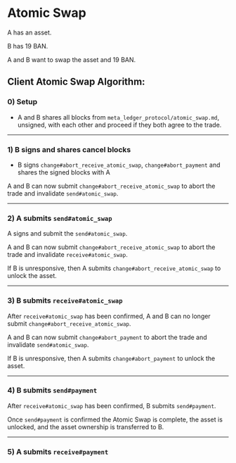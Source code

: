 # Atomic Swap

A has an asset.

B has 19 BAN.

A and B want to swap the asset and 19 BAN.


## Client Atomic Swap Algorithm:

### 0) Setup

* A and B shares all blocks from `meta_ledger_protocol/atomic_swap.md`, unsigned, with each other and proceed if they both agree to the trade.

----

### 1) B signs and shares cancel blocks

  * B signs `change#abort_receive_atomic_swap`, `change#abort_payment` and shares the signed blocks with A

A and B can now submit `change#abort_receive_atomic_swap` to abort the trade and invalidate `send#atomic_swap`.

----

### 2) A submits `send#atomic_swap`

A signs and submit the `send#atomic_swap`.

A and B can now submit `change#abort_receive_atomic_swap` to abort the trade and invalidate `receive#atomic_swap`.

If B is unresponsive, then A submits `change#abort_receive_atomic_swap` to unlock the asset.

----

### 3) B submits `receive#atomic_swap`

After `receive#atomic_swap` has been confirmed, A and B can no longer submit `change#abort_receive_atomic_swap`.

A and B can now submit `change#abort_payment` to abort the trade and invalidate `send#atomic_swap`.

If B is unresponsive, then A submits `change#abort_payment` to unlock the asset.

----

### 4) B submits `send#payment`

After `receive#atomic_swap` has been confirmed, B submits `send#payment`.

Once `send#payment` is confirmed the Atomic Swap is complete, the asset is unlocked, and the asset ownership is transferred to B.

----

### 5) A submits `receive#payment`
